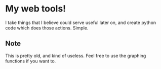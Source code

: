 # My web tools! 

I take things that I believe could serve useful later on, and create python code which does those actions. Simple.

## Note
This is pretty old, and kind of useless. Feel free to use the graphing functions if you want to.
